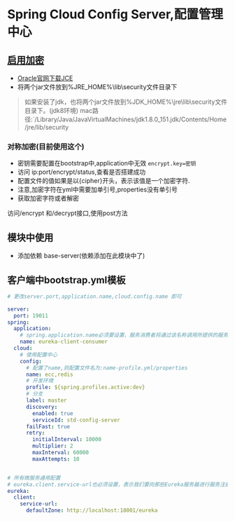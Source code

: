 # Spring Cloud Config Server,配置管理中心

## [启用加密](https://segmentfault.com/a/1190000011680775)
- [Oracle官网下载JCE](http://www.oracle.com/technetwork/java/javase/downloads/jce8-download-2133166.html)
- 将两个jar文件放到%JRE_HOME%\lib\security文件目录下
> 如果安装了jdk，也将两个jar文件放到%JDK_HOME%\jre\lib\security文件目录下。(jdk8环境)
> mac路径:`/Library/Java/JavaVirtualMachines/jdk1.8.0_151.jdk/Contents/Home/jre/lib/security
### 对称加密(目前使用这个)
- 密钥需要配置在bootstrap中,application中无效
`encrypt.key=密钥`
- 访问 ip:port/encrypt/status,查看是否搭建成功
- 配置文件的值如果是以{cipher}开头，表示该值是一个加密字符.
- 注意,加密字符在yml中需要加单引号,properties没有单引号
- 获取加密字符或者解密

访问/encrypt 和/decrypt接口,使用post方法

## 模块中使用
- 添加依赖 base-server(依赖添加在此模块中了)

## 客户端中bootstrap.yml模板
```yaml
# 更改server.port,application.name,cloud.config.name 即可

server:
  port: 19011
spring:
  application:
    # spring.application.name必须要设置，服务消费者将通过该名称调用所提供的服务。
    name: eureka-client-consumer
  cloud:
    # 使用配置中心
    config:
      # 配置了name,则配置文件名为:name-profile.yml/properties
      name: ecc,redis
      # 开发环境
      profile: ${spring.profiles.active:dev}
      # 分支
      label: master
      discovery:
        enabled: true
        serviceId: std-config-server
      failFast: true
      retry:
        initialInterval: 10000
        multiplier: 2
        maxInterval: 60000
        maxAttempts: 10


# 所有微服务通用配置
# eureka.client.service-url也必须设置，表示我们要向那些Eureka服务器进行服务注册，这里可以声明多个Eureka服务器
eureka:
  client:
    service-url:
      defaultZone: http://localhost:18001/eureka
```